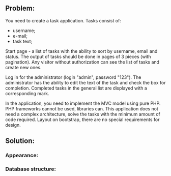 ## Problem:

You need to create a task application.
Tasks consist of:
- username;
- e-mail;
- task text;

Start page - a list of tasks with the ability to sort by username, email and status. The output of tasks should be done in pages of 3 pieces (with pagination). Any visitor without authorization can see the list of tasks and create new ones.

Log in for the administrator (login "admin", password "123"). The administrator has the ability to edit the text of the task and check the box for completion. Completed tasks in the general list are displayed with a corresponding mark.

In the application, you need to implement the MVC model using pure PHP. PHP frameworks cannot be used, libraries can. This application does not need a complex architecture, solve the tasks with the minimum amount of code required. Layout on bootstrap, there are no special requirements for design.

## Solution:

### Appearance:

### Database structure: